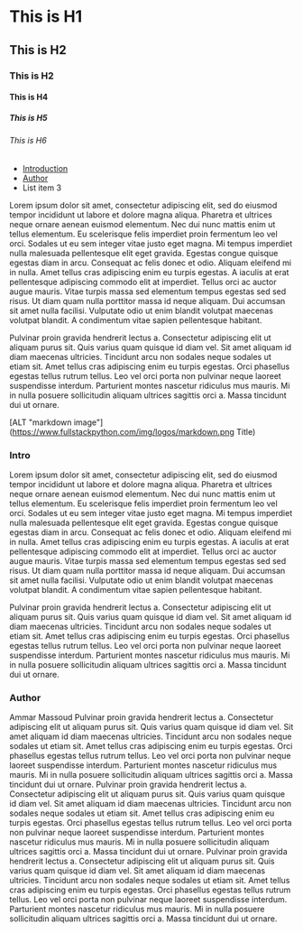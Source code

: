 # This is H1
## This is H2
### This is H2
#### This is H4
##### This is H5
###### This is H6

- [Introduction](#Intro)
- [Author](#Author)
- List item 3

Lorem ipsum dolor sit amet, consectetur adipiscing elit, sed do eiusmod tempor incididunt ut labore et dolore magna aliqua. Pharetra et ultrices neque ornare aenean euismod elementum. Nec dui nunc mattis enim ut tellus elementum. Eu scelerisque felis imperdiet proin fermentum leo vel orci. Sodales ut eu sem integer vitae justo eget magna. Mi tempus imperdiet nulla malesuada pellentesque elit eget gravida. Egestas congue quisque egestas diam in arcu. Consequat ac felis donec et odio. Aliquam eleifend mi in nulla. Amet tellus cras adipiscing enim eu turpis egestas. A iaculis at erat pellentesque adipiscing commodo elit at imperdiet. Tellus orci ac auctor augue mauris. Vitae turpis massa sed elementum tempus egestas sed sed risus. Ut diam quam nulla porttitor massa id neque aliquam. Dui accumsan sit amet nulla facilisi. Vulputate odio ut enim blandit volutpat maecenas volutpat blandit. A condimentum vitae sapien pellentesque habitant.

Pulvinar proin gravida hendrerit lectus a. Consectetur adipiscing elit ut aliquam purus sit. Quis varius quam quisque id diam vel. Sit amet aliquam id diam maecenas ultricies. Tincidunt arcu non sodales neque sodales ut etiam sit. Amet tellus cras adipiscing enim eu turpis egestas. Orci phasellus egestas tellus rutrum tellus. Leo vel orci porta non pulvinar neque laoreet suspendisse interdum. Parturient montes nascetur ridiculus mus mauris. Mi in nulla posuere sollicitudin aliquam ultrices sagittis orci a. Massa tincidunt dui ut ornare.

[ALT "markdown image"](https://www.fullstackpython.com/img/logos/markdown.png Title)

### Intro

Lorem ipsum dolor sit amet, consectetur adipiscing elit, sed do eiusmod tempor incididunt ut labore et dolore magna aliqua. Pharetra et ultrices neque ornare aenean euismod elementum. Nec dui nunc mattis enim ut tellus elementum. Eu scelerisque felis imperdiet proin fermentum leo vel orci. Sodales ut eu sem integer vitae justo eget magna. Mi tempus imperdiet nulla malesuada pellentesque elit eget gravida. Egestas congue quisque egestas diam in arcu. Consequat ac felis donec et odio. Aliquam eleifend mi in nulla. Amet tellus cras adipiscing enim eu turpis egestas. A iaculis at erat pellentesque adipiscing commodo elit at imperdiet. Tellus orci ac auctor augue mauris. Vitae turpis massa sed elementum tempus egestas sed sed risus. Ut diam quam nulla porttitor massa id neque aliquam. Dui accumsan sit amet nulla facilisi. Vulputate odio ut enim blandit volutpat maecenas volutpat blandit. A condimentum vitae sapien pellentesque habitant.

Pulvinar proin gravida hendrerit lectus a. Consectetur adipiscing elit ut aliquam purus sit. Quis varius quam quisque id diam vel. Sit amet aliquam id diam maecenas ultricies. Tincidunt arcu non sodales neque sodales ut etiam sit. Amet tellus cras adipiscing enim eu turpis egestas. Orci phasellus egestas tellus rutrum tellus. Leo vel orci porta non pulvinar neque laoreet suspendisse interdum. Parturient montes nascetur ridiculus mus mauris. Mi in nulla posuere sollicitudin aliquam ultrices sagittis orci a. Massa tincidunt dui ut ornare.

### Author
Ammar Massoud
Pulvinar proin gravida hendrerit lectus a. Consectetur adipiscing elit ut aliquam purus sit. Quis varius quam quisque id diam vel. Sit amet aliquam id diam maecenas ultricies. Tincidunt arcu non sodales neque sodales ut etiam sit. Amet tellus cras adipiscing enim eu turpis egestas. Orci phasellus egestas tellus rutrum tellus. Leo vel orci porta non pulvinar neque laoreet suspendisse interdum. Parturient montes nascetur ridiculus mus mauris. Mi in nulla posuere sollicitudin aliquam ultrices sagittis orci a. Massa tincidunt dui ut ornare.
Pulvinar proin gravida hendrerit lectus a. Consectetur adipiscing elit ut aliquam purus sit. Quis varius quam quisque id diam vel. Sit amet aliquam id diam maecenas ultricies. Tincidunt arcu non sodales neque sodales ut etiam sit. Amet tellus cras adipiscing enim eu turpis egestas. Orci phasellus egestas tellus rutrum tellus. Leo vel orci porta non pulvinar neque laoreet suspendisse interdum. Parturient montes nascetur ridiculus mus mauris. Mi in nulla posuere sollicitudin aliquam ultrices sagittis orci a. Massa tincidunt dui ut ornare.
Pulvinar proin gravida hendrerit lectus a. Consectetur adipiscing elit ut aliquam purus sit. Quis varius quam quisque id diam vel. Sit amet aliquam id diam maecenas ultricies. Tincidunt arcu non sodales neque sodales ut etiam sit. Amet tellus cras adipiscing enim eu turpis egestas. Orci phasellus egestas tellus rutrum tellus. Leo vel orci porta non pulvinar neque laoreet suspendisse interdum. Parturient montes nascetur ridiculus mus mauris. Mi in nulla posuere sollicitudin aliquam ultrices sagittis orci a. Massa tincidunt dui ut ornare.

